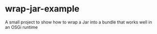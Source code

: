 # wrap-jar-example
A small project to show how to wrap a Jar into a bundle that works well in an OSGi runtime
